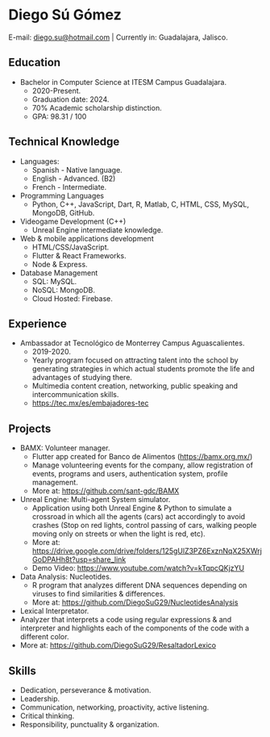 # Diego Sú Gómez

E-mail: diego.su@hotmail.com | Currently in: Guadalajara, Jalisco.

Education
- 
- Bachelor in Computer Science at ITESM Campus Guadalajara.
  - 2020-Present.
  - Graduation date: 2024.
  - 70% Academic scholarship distinction.
  - GPA: 98.31 / 100

Technical Knowledge
-
- Languages:
  - Spanish - Native language.
  - English - Advanced. (B2)
  - French - Intermediate.
- Programming Languages
  - Python, C++, JavaScript, Dart, R, Matlab, C, HTML, CSS, MySQL, MongoDB, GitHub.
- Videogame Development (C++)
  - Unreal Engine intermediate knowledge.
- Web & mobile applications development
  - HTML/CSS/JavaScript.
  - Flutter & React Frameworks.
  - Node & Express.
- Database Management
  - SQL: MySQL.
  - NoSQL: MongoDB.
  - Cloud Hosted: Firebase.

Experience
-
- Ambassador at Tecnológico de Monterrey Campus Aguascalientes.
  - 2019-2020.
  - Yearly program focused on attracting talent into the school by generating strategies in which actual students promote the life and advantages of studying there.
  - Multimedia content creation, networking, public speaking and intercommunication skills.
  - https://tec.mx/es/embajadores-tec

Projects
-
- BAMX: Volunteer manager.
  - Flutter app created for Banco de Alimentos (https://bamx.org.mx/)
  - Manage volunteering events for the company, allow registration of events, programs and users, authentication system, profile management.
  - More at: https://github.com/sant-gdc/BAMX
- Unreal Engine: Multi-agent System simulator.
  - Application using both Unreal Engine & Python to simulate a crossroad in which all the agents (cars) act accordingly to avoid crashes (Stop on red lights, control passing of cars, walking people moving only on streets or when the light is red, etc).
  - More at: https://drive.google.com/drive/folders/125gUlZ3PZ6ExznNqX25XWrjGoDPAHh8t?usp=share_link
  - Demo Video: https://www.youtube.com/watch?v=kTqpcQKjzYU
- Data Analysis: Nucleotides.
  - R program that analyzes different DNA sequences depending on viruses to find similarities & differences.
  - More at: https://github.com/DiegoSuG29/NucleotidesAnalysis
- Lexical Interpretator.
- Analyzer that interprets a code using regular expressions & and interpreter and highlights each of the components of the code with a different color.
- More at: https://github.com/DiegoSuG29/ResaltadorLexico

Skills
-
- Dedication, perseverance & motivation.
- Leadership.
- Communication, networking, proactivity, active listening.
- Critical thinking.
- Responsibility, punctuality & organization.
